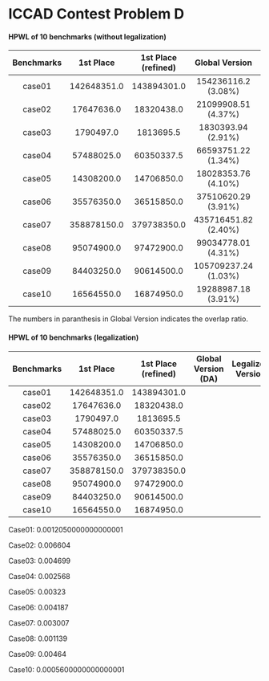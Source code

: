 # ICCAD Contest Problem D



#### HPWL of 10 benchmarks (without legalization)

| Benchmarks |  1st Place  | 1st Place (refined) |    Global Version    | Global Version (DA)  |
| :--------: | :---------: | :-----------------: | :------------------: | :------------------: |
|   case01   | 142648351.0 |     143894301.0     | 154236116.2 (3.08%)  | 144855137.77 (2.80%) |
|   case02   | 17647636.0  |     18320438.0      | 21099908.51 (4.37%)  | 18091640.09 (3.68%)  |
|   case03   |  1790497.0  |      1813695.5      |  1830393.94 (2.91%)  |  1791256.18 (3.97%)  |
|   case04   | 57488025.0  |     60350337.5      | 66593751.22 (1.34%)  | 57242263.26 (3.17%)  |
|   case05   | 14308200.0  |     14706850.0      | 18028353.76 (4.10%)  | 14166099.06 (3.10%)  |
|   case06   | 35576350.0  |     36515850.0      | 37510620.29 (3.91%)  | 33864674.34 (3.29%)  |
|   case07   | 358878150.0 |     379738350.0     | 435716451.82 (2.40%) | 362532325.26 (3.79%) |
|   case08   | 95074900.0  |     97472900.0      | 99034778.01 (4.31%)  | 91730742.02 (3.20%)  |
|   case09   | 84403250.0  |     90614500.0      | 105709237.24 (1.03%) | 93813395.82 (0.00%)  |
|   case10   | 16564550.0  |     16874950.0      | 19288987.18 (3.91%)  | 16512161.54 (1.96%)  |

The numbers in paranthesis in Global Version indicates the overlap ratio.

#### HPWL of 10 benchmarks (legalization)

| Benchmarks |  1st Place  | 1st Place (refined) | Global Version (DA) | Legalized Version |
| :--------: | :---------: | :-----------------: | :-----------------: | :---------------: |
|   case01   | 142648351.0 |     143894301.0     |                     |                   |
|   case02   | 17647636.0  |     18320438.0      |                     |                   |
|   case03   |  1790497.0  |      1813695.5      |                     |                   |
|   case04   | 57488025.0  |     60350337.5      |                     |                   |
|   case05   | 14308200.0  |     14706850.0      |                     |                   |
|   case06   | 35576350.0  |     36515850.0      |                     |                   |
|   case07   | 358878150.0 |     379738350.0     |                     |                   |
|   case08   | 95074900.0  |     97472900.0      |                     |                   |
|   case09   | 84403250.0  |     90614500.0      |                     |                   |
|   case10   | 16564550.0  |     16874950.0      |                     |                   |



Case01: 0.0012050000000000001

Case02: 0.006604

Case03: 0.004699

Case04: 0.002568

Case05: 0.00323

Case06: 0.004187

Case07: 0.003007

Case08: 0.001139

Case09: 0.00464

Case10: 0.0005600000000000001
